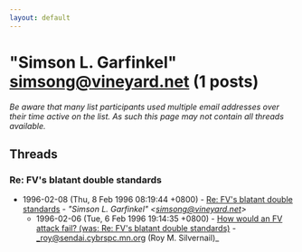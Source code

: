 ```yaml
---
layout: default
---
```


# "Simson L. Garfinkel" <simsong@vineyard.net> (1 posts)

_Be aware that many list participants used multiple email addresses over their time active on the list. As such this page may not contain all threads available._

## Threads

### Re: FV's blatant double standards
+ 1996-02-08 (Thu, 8 Feb 1996 08:19:44 +0800) - [Re: FV's blatant double standards](/archive/1996/02/89ad44c49aa2d35d6e19b5c3f4ebeba52ddf5794a06503dacace61ad4b5188dc) - _"Simson L. Garfinkel" \<simsong@vineyard.net\>_
  + 1996-02-06 (Tue, 6 Feb 1996 19:14:35 +0800) - [How would an FV attack fail? (was: Re: FV's blatant double standards)](/archive/1996/02/7a0d024c800e737d2377814aef54c54f2d596653f95efb899bce358b9f0678e5) - _roy@sendai.cybrspc.mn.org (Roy M. Silvernail)_

